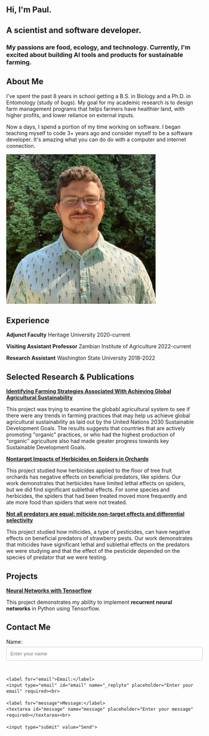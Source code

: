 ## Hi, I'm Paul.
## A scientist and software developer.
### My passions are food, ecology, and technology. Currently, I'm excited about building AI tools and products for sustainable farming.

## About Me
I've spent the past 8 years in school getting a B.S. in Biology and a Ph.D. in Entomology (study of bugs). My goal for my academic research is to design farm management programs that helps farmers have healthier land, with higher profits, and lower reliance on external inputs.

Now a days, I spend a portion of my time working on software. I began teaching myself to code 3+ years ago and consider myself to be a software developer. It's amazing what you can do do with a computer and internet connection. 

![Photo of Dr. Paul](./pb.jpeg)

## Experience
**Adjunct Faculty** Heritage University 2020-current

**Visiting Assistant Professor** Zambian Institute of Agriculture 2022-current

**Research Assistant** Washington State University 2018-2022

## Selected Research & Publications
**[Identifying Farming Strategies Associated With Achieving Global Agricultural Sustainability](https://www.frontiersin.org/articles/10.3389/fsufs.2022.882503/full?&utm_source=Email_to_authors_&utm_medium=Email&utm_content=T1_11.5e1_author&utm_campaign=Email_publication&field=&journalName=Frontiers_in_Sustainable_Food_Systems&id=882503)** 

This project was trying to examine the globabl agricultural system to see if there were any trends in farming practices that may help us achieve global agricultural sustainability as laid out by the United Nations 2030 Sustainable Development Goals. The results suggests that countries that are actively promoting "organic" practices, or who had the highest production of "organic" agriculture also had made greater progress towards key Sustainable Development Goals.

**[Nontarget Impacts of Herbicides on Spiders in Orchards](https://academic.oup.com/jee/article/115/1/65/6442084)** 

This project studied how herbicides applied to the floor of tree fruit orchards has negative effects on beneficial predators, like spiders. Our work demonstrates that herbicides have limited lethal effects on spiders, but we did find significant sublethal effects. For some species and herbicides, the spiders that had been treated moved more frequently and ate more food than spiders that were not treated.

**[Not all predators are equal: miticide non-target effects and differential selectivity](https://www.researchgate.net/profile/Rebecca-Schmidt-Jeffris/publication/338682926_Not_all_predators_are_equal_miticide_non-target_effects_and_differential_selectivity/links/5e8fa2cba6fdcca789062de9/Not-all-predators-are-equal-miticide-non-target-effects-and-differential-selectivity.pdf)**

This project studied how miticides, a type of pesticides, can have negative effects on beneficial predators of strawberry pests. Our work demonstrates that miticides have significant lethal and sublethal effects on the predators we were studying and that the effect of the pesticide depended on the species of predator that we were testing.

## Projects
**[Neural Networks with Tensorflow](./neural_net.md)**

This project demonstrates my ability to implement **recurrent neural networks** in Python using Tensorflow. 

## Contact Me
<div class="text-center">
  <form action="your_formspree_url_here" method="POST">
    <label for="name">Name:</label>
    <input type="text" id="name" name="name" placeholder="Enter your name" required><br>

    <label for="email">Email:</label>
    <input type="email" id="email" name="_replyto" placeholder="Enter your email" required><br>

    <label for="message">Message:</label>
    <textarea id="message" name="message" placeholder="Enter your message" required></textarea><br>

    <input type="submit" value="Send">
  </form>
</div>

<style>
  form {
    display: inline-block;
    text-align: left;
  }
  label {
    display: block;
    margin-bottom: 5px;
  }
  input[type="text"],
  input[type="email"],
  textarea {
    display: block;
    width: 100%;
    padding: 10px;
    margin-bottom: 10px;
    border-radius: 5px;
    border: 1px solid #ccc;
  }
  input[type="submit"] {
    background-color: #007bff;
    color: #fff;
    padding: 10px 20px;
    border: none;
    border-radius: 5px;
    cursor: pointer;
  }
</style>
```
